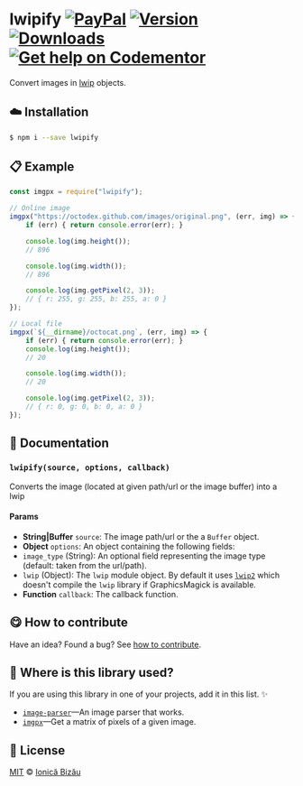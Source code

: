 
# lwipify [![PayPal](https://img.shields.io/badge/%24-paypal-f39c12.svg)][paypal-donations] [![Version](https://img.shields.io/npm/v/lwipify.svg)](https://www.npmjs.com/package/lwipify) [![Downloads](https://img.shields.io/npm/dt/lwipify.svg)](https://www.npmjs.com/package/lwipify) [![Get help on Codementor](https://cdn.codementor.io/badges/get_help_github.svg)](https://www.codementor.io/johnnyb?utm_source=github&utm_medium=button&utm_term=johnnyb&utm_campaign=github)

Convert images in [lwip](https://github.com/EyalAr/lwip) objects.

## :cloud: Installation

```sh
$ npm i --save lwipify
```


## :clipboard: Example



```js
const imgpx = require("lwipify");

// Online image
imgpx("https://octodex.github.com/images/original.png", (err, img) => {
    if (err) { return console.error(err); }

    console.log(img.height());
    // 896

    console.log(img.width());
    // 896

    console.log(img.getPixel(2, 3));
    // { r: 255, g: 255, b: 255, a: 0 }
});

// Local file
imgpx(`${__dirname}/octocat.png`, (err, img) => {
    if (err) { return console.error(err); }
    console.log(img.height());
    // 20

    console.log(img.width());
    // 20

    console.log(img.getPixel(2, 3));
    // { r: 0, g: 0, b: 0, a: 0 }
});
```

## :memo: Documentation


### `lwipify(source, options, callback)`
Converts the image (located at given path/url or the image buffer) into a lwip

#### Params
- **String|Buffer** `source`: The image path/url or the a `Buffer` object.
- **Object** `options`: An object containing the following fields:
 - `image_type` (String): An optional field representing the image type (default: taken from the url/path).
 - `lwip` (Object): The `lwip` module object. By default it uses
   [`lwip2`](https://github.com/IonicaBizau/lwip2) which doesn't
   compile the `lwip` library if GraphicsMagick is available.
- **Function** `callback`: The callback function.



## :yum: How to contribute
Have an idea? Found a bug? See [how to contribute][contributing].

## :dizzy: Where is this library used?
If you are using this library in one of your projects, add it in this list. :sparkles:


 - [`image-parser`](https://github.com/IonicaBizau/image-parser#readme)—An image parser that works.
 - [`imgpx`](https://github.com/IonicaBizau/imgpx#readme)—Get a matrix of pixels of a given image.

## :scroll: License

[MIT][license] © [Ionică Bizău][website]

[paypal-donations]: https://www.paypal.com/cgi-bin/webscr?cmd=_s-xclick&hosted_button_id=RVXDDLKKLQRJW
[donate-now]: http://i.imgur.com/6cMbHOC.png

[license]: http://showalicense.com/?fullname=Ionic%C4%83%20Biz%C4%83u%20%3Cbizauionica%40gmail.com%3E%20(http%3A%2F%2Fionicabizau.net)&year=2016#license-mit
[website]: http://ionicabizau.net
[contributing]: /CONTRIBUTING.md
[docs]: /DOCUMENTATION.md
